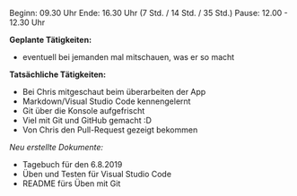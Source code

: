 Beginn: 09.30 Uhr
Ende: 16.30 Uhr (7 Std. / 14 Std. / 35 Std.)
Pause: 12.00 - 12.30 Uhr

**Geplante Tätigkeiten:**
* eventuell bei jemanden mal mitschauen, was er so macht

**Tatsächliche Tätigkeiten:**
* Bei Chris mitgeschaut beim überarbeiten der App
* Markdown/Visual Studio Code kennengelernt
* Git über die Konsole aufgefrischt
* Viel mit Git und GitHub gemacht :D
* Von Chris den Pull-Request gezeigt bekommen

*Neu erstellte Dokumente:*
* Tagebuch für den 6.8.2019
* Üben und Testen für Visual Studio Code
* README fürs Üben mit Git